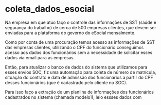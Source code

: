 # coleta_dados_esocial

Na empresa em que atuo faço o controle das informações de SST (saúde e segurança do trabalho) de cerca de 500 empresas clientes, que devem ser enviadas para a plataforma do governo do eSocial mensalmente.

Como por conta de uma procuração temos acesso as informações de SST das empresas clientes, utilizando o CPF do funcionário conseguimos acesso aos dados dos funcionários sem a necessidade de solicitar esses dados via email para as empresas.

Então, para atualizar o banco de dados do sistema que utilizamos para esses envios SOC, fiz uma automação para coleta de número de matrícula, situação do contrato e data de admissão dos funcionários a partir do CPF desses funcionários (que é cadastrado pelo cliente no SOC).

Para isso faço a extração de um planilha de informações dos funcionários cadastrados no sistema (chamada modelo1), leio essses dados com 
